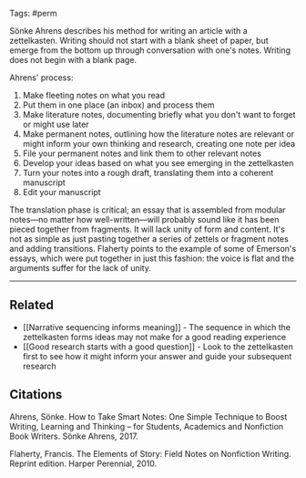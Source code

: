 Tags: #perm 

Sönke Ahrens describes his method for writing an article with a zettelkasten. Writing should not start with a blank sheet of paper, but emerge from the bottom up through conversation with one's notes. Writing does not begin with a blank page. 

Ahrens' process: 

1) Make fleeting notes on what you read
2) Put them in one place (an inbox) and process them
3) Make literature notes, documenting briefly what you don't want to forget or might use later 
4) Make permanent notes, outlining how the literature notes are relevant or might inform your own thinking and research, creating one note per idea
5) File your permanent notes and link them to other relevant notes
6) Develop your ideas based on what you see emerging in the zettelkasten
7) Turn your notes into a rough draft, translating them into a coherent manuscript
8) Edit your manuscript

The translation phase is critical; an essay that is assembled from modular notes—no matter how well-written—will probably sound like it has been pieced together from fragments. It will lack unity of form and content. It's not as simple as just pasting together a series of zettels or fragment notes and adding transitions. Flaherty points to the example of some of Emerson's essays, which were put together in just this fashion: the voice is flat and the arguments suffer for the lack of unity. 

---
## Related
- [[Narrative sequencing informs meaning]] - The sequence in which the zettelkasten forms ideas may not make for a good reading experience
- [[Good research starts with a good question]] - Look to the zettelkasten first to see how it might inform your answer and guide your subsequent research

## Citations
Ahrens, Sönke. How to Take Smart Notes: One Simple Technique to Boost Writing, Learning and Thinking – for Students, Academics and Nonfiction Book Writers. Sönke Ahrens, 2017.

Flaherty, Francis. The Elements of Story: Field Notes on Nonfiction Writing. Reprint edition. Harper Perennial, 2010.
